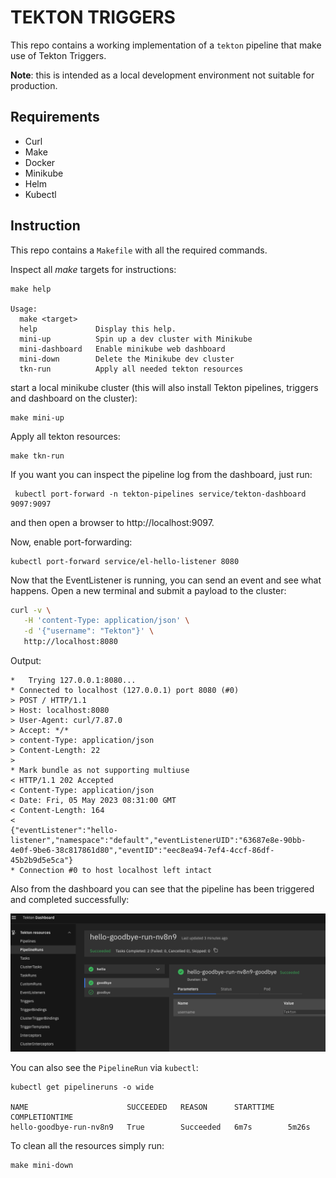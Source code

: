 # TEKTON TRIGGERS
This repo contains a working implementation of a `tekton` pipeline that make use of Tekton <a hreff="https://tekton.dev/docs/triggers/">Triggers</a>.

**Note**: this is intended as a local development environment not suitable for production.


## Requirements
- Curl
- Make
- Docker
- Minikube
- Helm
- Kubectl


## Instruction
This repo contains a `Makefile` with all the required commands.

Inspect all *make* targets for instructions:
```console
make help

Usage:
  make <target>
  help             Display this help.
  mini-up          Spin up a dev cluster with Minikube
  mini-dashboard   Enable minikube web dashboard
  mini-down        Delete the Minikube dev cluster
  tkn-run          Apply all needed tekton resources
```

start a local minikube cluster (this will also install Tekton pipelines, triggers and dashboard on the cluster):
```console
make mini-up
```

Apply all tekton resources:
```console
make tkn-run
```

If you want you can inspect the pipeline log from the dashboard, just run:
```console
 kubectl port-forward -n tekton-pipelines service/tekton-dashboard 9097:9097
```
and then open a browser to http://localhost:9097.

Now, enable port-forwarding:
```console
kubectl port-forward service/el-hello-listener 8080
```

Now that the EventListener is running, you can send an event and see what happens.
Open a new terminal and submit a payload to the cluster:
```sh
curl -v \
   -H 'content-Type: application/json' \
   -d '{"username": "Tekton"}' \
   http://localhost:8080
```

Output:
```console
*   Trying 127.0.0.1:8080...
* Connected to localhost (127.0.0.1) port 8080 (#0)
> POST / HTTP/1.1
> Host: localhost:8080
> User-Agent: curl/7.87.0
> Accept: */*
> content-Type: application/json
> Content-Length: 22
>
* Mark bundle as not supporting multiuse
< HTTP/1.1 202 Accepted
< Content-Type: application/json
< Date: Fri, 05 May 2023 08:31:00 GMT
< Content-Length: 164
<
{"eventListener":"hello-listener","namespace":"default","eventListenerUID":"63687e8e-90bb-4e0f-9be6-38c817861d80","eventID":"eec8ea94-7ef4-4ccf-86df-45b2b9d5e5ca"}
* Connection #0 to host localhost left intact
```

Also from the dashboard you can see that the pipeline has been triggered and completed successfully:
<p float="left">
  <img src="images/pipeline.png" width="1300" />
</p>

You can also see the `PipelineRun` via `kubectl`:
```console
kubectl get pipelineruns -o wide

NAME                      SUCCEEDED   REASON      STARTTIME   COMPLETIONTIME
hello-goodbye-run-nv8n9   True        Succeeded   6m7s        5m26s
```

To clean all the resources simply run:
```console
make mini-down
```
